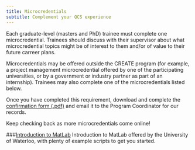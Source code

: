 ```yaml
---
title: Microcredentials
subtitle: Complement your QCS experience
---
```


Each graduate-level (masters and PhD) trainee must complete one microcredential. Trainees should discuss with their supervisor 
about what microcredential topics might be of interest to them and/or of value to their future carreer plans.

Microcredentials may be offered outside the CREATE program (for example, a project management microcredential 
offered by one of the participating universities, or by a government or industry partner as part of an internship). 
Trainees may also complete one of the microcredentials listed below. 

Once you have completed this requirement, download and complete the [confirmation form (.pdf)](https://qcs-create2024.github.io/microcredentials/microcredential-confirmation-form.pdf) 
and email it to the Program Coordinator for our records.

Keep checking back as more microcredentials come online!

###[Introduction to MatLab](https://uwaterloo.ca/math-faculty-computing-facility/services/mathematical-software-web-page/mathematical-applications/matlab-tutorials)
Introduction to MatLab offered by the University of Waterloo, with plenty of example scripts to get you started.
